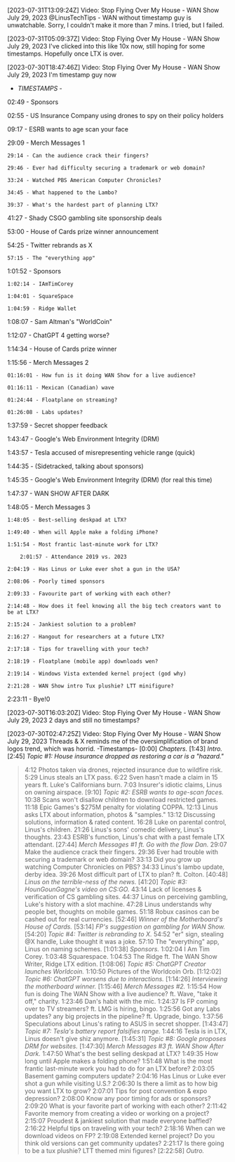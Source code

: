 [2023-07-31T13:09:24Z] Video: Stop Flying Over My House - WAN Show July 29, 2023 
@LinusTechTips - WAN without timestamp guy is unwatchable. Sorry, I couldn't make it more than 7 mins. I tried, but I failed.

[2023-07-31T05:09:37Z] Video: Stop Flying Over My House - WAN Show July 29, 2023 
I've clicked into this like 10x now, still hoping for some timestamps. Hopefully once LTX is over.

[2023-07-30T18:47:46Z] Video: Stop Flying Over My House - WAN Show July 29, 2023 
I'm timestamp guy now

- *TIMESTAMPS* -

02:49 - Sponsors

02:55 - US Insurance Company using drones to spy on their policy holders
09:17 - ESRB wants to age scan your face

29:09 - Merch Messages 1
    29:14 - Can the audience crack their fingers?
    29:46 - Ever had difficulty securing a trademark or web domain?
    33:24 - Watched PBS American Computer Chronicles?
    34:45 - What happened to the Lambo?
    39:37 - What's the hardest part of planning LTX?

41:27 - Shady CSGO gambling site sponsorship deals
53:00 - House of Cards prize winner announcement
54:25 - Twitter rebrands as X
    57:15 - The "everything app"

1:01:52 - Sponsors
    1:02:14 - IAmTimCorey
    1:04:01 - SquareSpace
    1:04:59 - Ridge Wallet
    
1:08:07 - Sam Altman's "WorldCoin"
1:12:07 - ChatGPT 4 getting worse?
1:14:34 - House of Cards prize winner

1:15:56 - Merch Messages 2
    01:16:01 - How fun is it doing WAN Show for a live audience?
    01:16:11 - Mexican (Canadian) wave
    01:24:44 - Floatplane on streaming?
    01:26:08 - Labs updates?
    
1:37:59 - Secret shopper feedback
1:43:47 - Google's Web Environment Integrity (DRM)
1:43:57 - Tesla accused of misrepresenting vehicle range (quick)
1:44:35 - (Sidetracked, talking about sponsors)
1:45:35 - Google's Web Environment Integrity (DRM) (for real this time)

1:47:37 - WAN SHOW AFTER DARK

1:48:05 - Merch Messages 3
    1:48:05 - Best-selling deskpad at LTX?
    1:49:40 - When will Apple make a folding iPhone?
    1:51:54 - Most frantic last-minute work for LTX?
        2:01:57 - Attendance 2019 vs. 2023
    2:04:19 - Has Linus or Luke ever shot a gun in the USA?
    2:08:06 - Poorly timed sponsors
    2:09:33 - Favourite part of working with each other?
    2:14:48 - How does it feel knowing all the big tech creators want to be at LTX?
    2:15:24 - Jankiest solution to a problem?
    2:16:27 - Hangout for researchers at a future LTX?
    2:17:18 - Tips for travelling with your tech?
    2:18:19 - Floatplane (mobile app) downloads wen?
    2:19:14 - Windows Vista extended kernel project (god why)
    2:21:28 - WAN Show intro Tux plushie? LTT minifigure?
    
2:23:11 - Bye!0

[2023-07-30T16:03:20Z] Video: Stop Flying Over My House - WAN Show July 29, 2023 
2 days and still no timestamps?

[2023-07-30T02:47:25Z] Video: Stop Flying Over My House - WAN Show July 29, 2023 
Threads & X reminds me of the oversimplification of brand logos trend, which was horrid.
-Timestamps-
[0:00] *Chapters.*
[1:43] *Intro.*
[2:45] *Topic #1: House insurance dropped as restoring a car is a "hazard."*
   > 4:12 Photos taken via drones, rejected insurance due to wildfire risk.
   > 5:29 Linus steals an LTX pass.
   > 6:22 Sven hasn't made a claim in 15 years ft. Luke's Californians burn.
   > 7:03 Insurer's idiotic claims, Linus on owning airspace.
[9:10] *Topic #2: ESRB wants to age-scan faces.*
   > 10:38 Scans won't disallow children to download restricted games.
   > 11:18 Epic Games's $275M penalty for violating COPPA.
   > 12:13 Linus asks LTX about information, photos & "samples."
   > 13:12 Discussing solutions, information & rated content.
   > 16:28 Luke on parental control, Linus's children.
   > 21:26 Linus's sons' comedic delivery, Linus's thoughts.
   > 23:43 ESRB's function, Linus's chat with a past female LTX attendant.
[27:44] *Merch Messages #1 ft. Go with the flow Dan.*
   > 29:07 Make the audience crack their fingers.
   > 29:36 Ever had trouble with securing a trademark or web domain?
   > 33:13 Did you grow up watching Computer Chronicles on PBS?
   > 34:33 Linus's lambo update, derby idea.
   > 39:26 Most difficult part of LTX to plan? ft. Colton.
[40:48] *Linus on the terrible-ness of the news.*
[41:20] *Topic #3: HounGounGagne's video on CS:GO.*
   > 43:14 Lack of licenses & verification of CS gambling sites.
   > 44:37 Linus on perceiving gambling, Luke's history with a slot machine.
   > 47:28 Linus understands why people bet, thoughts on mobile games.
   > 51:18 Robux casinos can be cashed out for real currencies.
[52:46] *Winner of the Motherboard's House of Cards.*
[53:14] *FP's suggestion on gambling for WAN Show.*
[54:20] *Topic #4: Twitter is rebranding to X.*
   > 54:52 "er" sign, stealing @X handle, Luke thought it was a joke.
   > 57:10 The "everything" app, Linus on naming schemes.
[1:01:38] *Sponsors.*
   > 1:02:04 I Am Tim Corey.
   > 1:03:48 Squarespace.
   > 1:04:53 The Ridge ft. The WAN Show Writer, Ridge LTX edition.
[1:08:06] *Topic #5: ChatGPT Creator launches Worldcoin.*
   > 1:10:50 Pictures of the Worldcoin Orb.
[1:12:02] *Topic #6: ChatGPT worsens due to interactions.*
[1:14:26] *Interviewing the motherboard winner.*
[1:15:46] *Merch Messages #2.*
   > 1:15:54 How fun is doing The WAN Show with a live audience? ft. Wave, "take it off," charity.
   > 1:23:46 Dan's habit with the mic.
   > 1:24:37 Is FP coming over to TV streamers? ft. LMG is hiring, bingo.
   > 1:25:56 Got any Labs updates? any big projects in the pipeline? ft. Upgrade, bingo.
   > 1:37:56 Speculations about Linus's rating to ASUS in secret shopper.
[1:43:47] *Topic #7: Tesla's battery report falsifies range.*
   > 1:44:16 Tesla is in LTX, Linus doesn't give shiz anymore.
[1:45:31] *Topic #8: Google proposes DRM for websites.*
[1:47:30] *Merch Messages #3 ft. WAN Show After Dark.*
   > 1:47:50 What's the best selling deskpad at LTX?
   > 1:49:35 How long until Apple makes a folding phone?
   > 1:51:48 What is the most frantic last-minute work you had to do for an LTX before?
   > 2:03:05 Basement gaming computers update?
   > 2:04:16 Has Linus or Luke ever shot a gun while visiting U.S.?
   > 2:06:30 Is there a limit as to how big you want LTX to grow?
   > 2:07:01 Tips for post convention & expo depression?
   > 2:08:00 Know any poor timing for ads or sponsors?
   > 2:09:20 What is your favorite part of working with each other?
   > 2:11:42 Favorite memory from creating a video or working on a project?
   > 2:15:07 Proudest & jankiest solution that made everyone baffled?
   > 2:16:22 Helpful tips on traveling with your tech?
   > 2:18:16 When can we download videos on FP?
   > 2:19:08 Extended kernel project? Do you think old versions can get community updates?
   > 2:21:17 Is there going to be a tux plushie? LTT themed mini figures?
[2:22:58] *Outro.*

